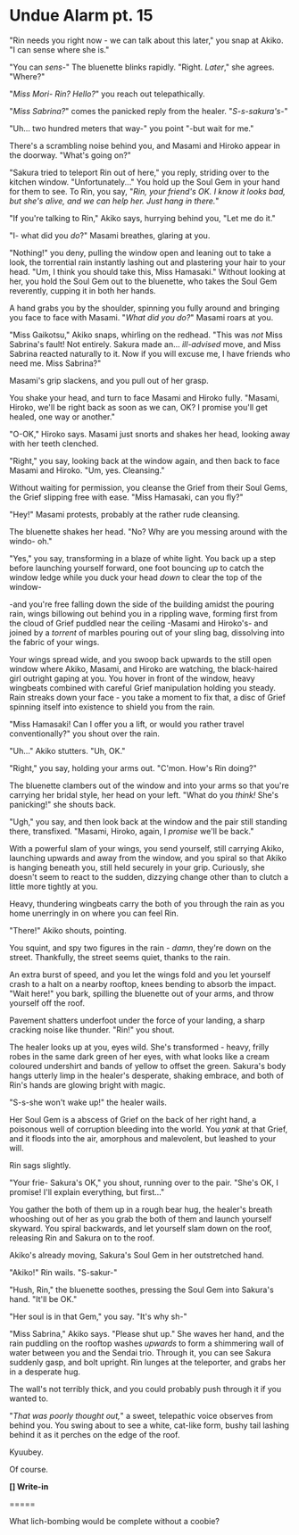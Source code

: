 # Undue Alarm pt. 15

"Rin needs you right now - we can talk about this later," you snap at Akiko. "I can sense where she is."

"You can *sens-*" The bluenette blinks rapidly. "Right. *Later*," she agrees. "Where?"

"*Miss Mori- Rin? Hello?*" you reach out telepathically.

"*Miss Sabrina?*" comes the panicked reply from the healer. "*S-s-sakura's-*"

"Uh... two hundred meters that way-" you point "-but wait for me."

There's a scrambling noise behind you, and Masami and Hiroko appear in the doorway. "What's going on?"

"Sakura tried to teleport Rin out of here," you reply, striding over to the kitchen window. "Unfortunately..." You hold up the Soul Gem in your hand for them to see. To Rin, you say, "*Rin, your friend's OK. I know it looks bad, but she's alive, and we can help her. Just hang in there.*"

"If you're talking to Rin," Akiko says, hurrying behind you, "Let me do it."

"I- what did you *do*?" Masami breathes, glaring at you.

"Nothing!" you deny, pulling the window open and leaning out to take a look, the torrential rain instantly lashing out and plastering your hair to your head. "Um, I think you should take this, Miss Hamasaki." Without looking at her, you hold the Soul Gem out to the bluenette, who takes the Soul Gem reverently, cupping it in both her hands.

A hand grabs you by the shoulder, spinning you fully around and bringing you face to face with Masami. "*What did you do?*" Masami roars at you.

"Miss Gaikotsu," Akiko snaps, whirling on the redhead. "This was *not* Miss Sabrina's fault! Not entirely. Sakura made an... *ill-advised* move, and Miss Sabrina reacted naturally to it. Now if you will excuse me, I have friends who need me. Miss Sabrina?"

Masami's grip slackens, and you pull out of her grasp.

You shake your head, and turn to face Masami and Hiroko fully. "Masami, Hiroko, we'll be right back as soon as we can, OK? I promise you'll get healed, one way or another."

"O-OK," Hiroko says. Masami just snorts and shakes her head, looking away with her teeth clenched.

"Right," you say, looking back at the window again, and then back to face Masami and Hiroko. "Um, yes. Cleansing."

Without waiting for permission, you cleanse the Grief from their Soul Gems, the Grief slipping free with ease. "Miss Hamasaki, can you fly?"

"Hey!" Masami protests, probably at the rather rude cleansing.

The bluenette shakes her head. "No? Why are you messing around with the windo- oh."

"Yes," you say, transforming in a blaze of white light. You back up a step before launching yourself forward, one foot bouncing *up* to catch the window ledge while you duck your head *down* to clear the top of the window-

-and you're free falling down the side of the building amidst the pouring rain, wings billowing out behind you in a rippling wave, forming first from the cloud of Grief puddled near the ceiling -Masami and Hiroko's- and joined by a *torrent* of marbles pouring out of your sling bag, dissolving into the fabric of your wings.

Your wings spread wide, and you swoop back upwards to the still open window where Akiko, Masami, and Hiroko are watching, the black-haired girl outright gaping at you. You hover in front of the window, heavy wingbeats combined with careful Grief manipulation holding you steady. Rain streaks down your face - you take a moment to fix that, a disc of Grief spinning itself into existence to shield you from the rain.

"Miss Hamasaki! Can I offer you a lift, or would you rather travel conventionally?" you shout over the rain.

"Uh..." Akiko stutters. "Uh, OK."

"Right," you say, holding your arms out. "C'mon. How's Rin doing?"

The bluenette clambers out of the window and into your arms so that you're carrying her bridal style, her head on your left. "What do you *think!* She's panicking!" she shouts back.

"Ugh," you say, and then look back at the window and the pair still standing there, transfixed. "Masami, Hiroko, again, I *promise* we'll be back."

With a powerful slam of your wings, you send yourself, still carrying Akiko, launching upwards and away from the window, and you spiral so that Akiko is hanging beneath you, still held securely in your grip. Curiously, she doesn't seem to react to the sudden, dizzying change other than to clutch a little more tightly at you.

Heavy, thundering wingbeats carry the both of you through the rain as you home unerringly in on where you can feel Rin.

"There!" Akiko shouts, pointing.

You squint, and spy two figures in the rain - *damn*, they're down on the street. Thankfully, the street seems quiet, thanks to the rain.

An extra burst of speed, and you let the wings fold and you let yourself crash to a halt on a nearby rooftop, knees bending to absorb the impact. "Wait here!" you bark, spilling the bluenette out of your arms, and throw yourself off the roof.

Pavement shatters underfoot under the force of your landing, a sharp cracking noise like thunder. "Rin!" you shout.

The healer looks up at you, eyes wild. She's transformed - heavy, frilly robes in the same dark green of her eyes, with what looks like a cream coloured undershirt and bands of yellow to offset the green. Sakura's body hangs utterly limp in the healer's desperate, shaking embrace, and both of Rin's hands are glowing bright with magic.

"S-s-she won't wake up!" the healer wails.

Her Soul Gem is a abscess of Grief on the back of her right hand, a poisonous well of corruption bleeding into the world. You *yank* at that Grief, and it floods into the air, amorphous and malevolent, but leashed to your will.

Rin sags slightly.

"Your frie- Sakura's OK," you shout, running over to the pair. "She's OK, I promise! I'll explain everything, but first..."

You gather the both of them up in a rough bear hug, the healer's breath whooshing out of her as you grab the both of them and launch yourself skyward. You spiral backwards, and let yourself slam down on the roof, releasing Rin and Sakura on to the roof.

Akiko's already moving, Sakura's Soul Gem in her outstretched hand.

"Akiko!" Rin wails. "S-sakur-"

"Hush, Rin," the bluenette soothes, pressing the Soul Gem into Sakura's hand. "It'll be OK."

"Her soul is in that Gem," you say. "It's why sh-"

"Miss Sabrina," Akiko says. "Please shut up." She waves her hand, and the rain puddling on the rooftop washes *upwards* to form a shimmering wall of water between you and the Sendai trio. Through it, you can see Sakura suddenly gasp, and bolt upright. Rin lunges at the teleporter, and grabs her in a desperate hug.

The wall's not terribly thick, and you could probably push through it if you wanted to.

"*That was poorly thought out,*" a sweet, telepathic voice observes from behind you. You swing about to see a white, cat-like form, bushy tail lashing behind it as it perches on the edge of the roof.

Kyuubey.

Of course.

**\[] Write-in**

\=====​

What lich-bombing would be complete without a coobie?
